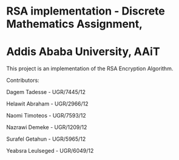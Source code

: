 # RSA implementation - Discrete Mathematics Assignment, 
 
# Addis Ababa University, AAiT



This project is an implementation of the RSA Encryption Algorithm.

Contributors:

Dagem Tadesse - UGR/7445/12

Helawit Abraham - UGR/2966/12

Naomi Timoteos - UGR/7593/12

Nazrawi Demeke - UGR/1209/12

Surafel Getahun - UGR/5965/12

Yeabsra Leulseged - UGR/6049/12
